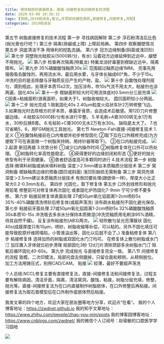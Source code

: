 ```yaml
---
title: 楔状缺损的直接修复，直接-间接修复和间接修复的流程
date: 2020-03-08 10:36:15
tags: [周锐,2019锐读会,笔记,牙颈部非龋性病损,直接修复,间接修复,流程]
categories: 2019锐读会
---
```

第五节 树脂直接修复的技术流程
第一步 寻找病因解除
第二步 浮石粉清洁后比色(抛光膏也行吧？)
第三步 隔离(排龈或上障)
上障前局麻。
第四步 观察髓壁情况
第五步 洞底清洁干净
用锋利的挖匙去龋。
第六步 冠方边缘制备(斜面或浅凹形)
![](https://zymblog-1258069789.cos.ap-chengdu.myqcloud.com/blog0152-2019rdh/016/01.png)
第七步 洞壁抛光硅胶尖(5000转/分，有水)
沿着冠方边缘延伸到近远中，龈壁不用抛光。
![](https://zymblog-1258069789.cos.ap-chengdu.myqcloud.com/blog0152-2019rdh/016/02.png)
第八步 检查再次隔离(特氟龙)
特氟龙消好毒塞到楔缺近远中，隔离障布。
![](https://zymblog-1258069789.cos.ap-chengdu.myqcloud.com/blog0152-2019rdh/016/03.png)
第九步 35%磷酸酸蚀釉质30s
![](https://zymblog-1258069789.cos.ap-chengdu.myqcloud.com/blog0152-2019rdh/016/04.png)
范围超过釉质边缘1MM。
完事先用强吸吸去酸蚀剂，再用流水冲。最后用水雾，与牙体长轴成60°角，不少于15s。冲洗的目的是去除酸与牙釉质反应产生的产物，盐。
![](https://zymblog-1258069789.cos.ap-chengdu.myqcloud.com/blog0152-2019rdh/016/05.png)
第十步 自酸蚀处理剂摇匀，滴到瓶皿，处理牙本质15s2次，加压涂布，吹10s气流不用太大，粘接剂也涂两遍，固化40s
![](https://zymblog-1258069789.cos.ap-chengdu.myqcloud.com/blog0152-2019rdh/016/06.png)
第十一步 楔缺面积较大时可用流体底衬0.5mm分三层充填
![](https://zymblog-1258069789.cos.ap-chengdu.myqcloud.com/blog0152-2019rdh/016/07.png)
C因素=粘接面积/游离面积，如果大于1，树脂收缩较大。
圆凹面积较小分两层。
![](https://zymblog-1258069789.cos.ap-chengdu.myqcloud.com/blog0152-2019rdh/016/08.png)
第十二步 抛光完成
1.阻氧固化40s
2.40μm粒度火焰状车针2万转修整飞边。
3.如果抛光时去除根方的牙本质，暴露牙骨质，会造成术后敏感。用12D刀片修整龈边缘。
4.硅胶尖5000转/分有水进行平整。
5.羊毛刷+A膏3000转无水1万有水，30秒后换B膏。
6.毛毡轮+C膏3000无水2万有水30s。
缺陷是太大了。
7.也可省略5，6，用FGM抛光工具抛光。
第七节 Newton-Fahl直接-间接修复技术
1.定义
①在酸蚀粘接前在口内堆塑并初步修型固化
②取下后在口外精修完成(为方便取下可在表面做一个树脂夹持柄，用持针器等取下)。
③在口内粘接完成。
![](https://zymblog-1258069789.cos.ap-chengdu.myqcloud.com/blog0152-2019rdh/016/09.png)
2.起源
断冠再接
3.优势分析
①减少口内操作时间
②树脂修复体在口外可以热处理。
③树脂转化率高性能稳定。
④获得更好的边缘封闭和形态
⑤更好的抛光修型有利于牙周健康。
⑥患者舒适度高可多颗同时进行
4.技术流程
第一步 树脂选择:微填料树脂或纳米填料树脂
深度＞2.5mm建议本质釉质分层技术
第二步 窝洞制备
楔缺釉质边缘的预备(圆凹或斜面)
浅凹形缺损无需制备
第三步 窝洞充填
深度＞2.5mm建议本质釉质分层技术
有倒凹要处理(跟嵌体一样)，厚度大小比正常大0.2-0.3mm左右。
第四步 光固化，取下修复体
第五步 口外划线修形和抛光
用铅笔
修整前可对修复体再次固化
或者固化炉热固化7-9min
宁可少修不要多修。
第六步 粘接前修复体表面处理
27或50μm氧化铝距离1-2cm喷砂5s
35%-40%磷酸清洗喷砂后修复体(或超声荡洗)
涂布疏水粘接剂不固化避光保存。
第七步 粘接前牙面处理
27或50μm氧化铝距离1-2cm喷砂5s
32%磷酸酸蚀釉质30s本质10-15s
冲洗吸去多余水分保持本质微湿(冲洗完釉质用毛刷涂95%酒精，待其自然干燥)。
反复涂布粘接剂(AB3)两次。
![](https://zymblog-1258069789.cos.ap-chengdu.myqcloud.com/blog0152-2019rdh/016/10.png)
轻吹散匀呈光亮薄膜状
固化40s(成膜厚度只有10μm，喷砂，树脂收缩等补偿，可以粘的。另外不固化填压可能导致胶原纤维网塌陷，小管液溢出等，固化以后就不会了。)
准备粘修复体
第八步 粘接修复体
选择加热的树脂或双固化水门汀均可。
在修复体上散匀树脂或水门汀
加压置入牙体就位初步清理
局部固化3秒
12d刀片清除颈部多余树脂水门汀
阻氧后循环固化40-60s。
第九步 完成抛光
与直接修复完全一致。
第八节 间接修复的流程
取模，二次印模法，局部托盘舌侧磨掉，只留合面和颊侧，从颊侧脱位。
加工方法用铸压式，别用CAD/CAM。
粘接
![](https://zymblog-1258069789.cos.ap-chengdu.myqcloud.com/blog0152-2019rdh/016/10.png)
较薄，最好不要超声荡洗

个人总结:NCCL修复主要有直接修复法，直接-间接修复法和间接修复法，过程主要有解除病因，清洁牙面，隔离，清洁窝洞，酸蚀，粘接，树脂分层充填，修整，抛光等。直接-间接修复法为在口内直接制作树脂嵌体，在口外修整后再粘接。间接修复法为取石膏模型后在口外制作瓷嵌体然后粘接。



我发文章的四个地方，欢迎大家在朋友圈等地方分享，欢迎点“在看”。
我的个人博客地址：https://zwdnet.github.io
我的知乎文章地址： https://www.zhihu.com/people/zhao-you-min/posts
我的博客园博客地址： https://www.cnblogs.com/zwdnet/
我的微信个人订阅号：赵瑜敏的口腔医学学习园地


![](https://zymblog-1258069789.cos.ap-chengdu.myqcloud.com/other/wx.jpg)